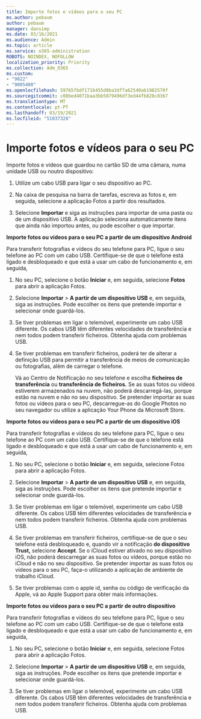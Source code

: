 ```yaml
---
title: Importe fotos e vídeos para o seu PC
ms.author: pebaum
author: pebaum
manager: dansimp
ms.date: 03/16/2021
ms.audience: Admin
ms.topic: article
ms.service: o365-administration
ROBOTS: NOINDEX, NOFOLLOW
localization_priority: Priority
ms.collection: Adm_O365
ms.custom:
- "9822"
- "9005408"
ms.openlocfilehash: 59765fbdf1716455d8ba3df7a62540ab1982570f
ms.sourcegitcommit: c08bed4071baa3bb5879496df3ed44fb828c8367
ms.translationtype: MT
ms.contentlocale: pt-PT
ms.lasthandoff: 03/19/2021
ms.locfileid: "51037328"
---
```

# <a name="import-photos-and-videos-to-your-pc"></a>Importe fotos e vídeos para o seu PC

Importe fotos e vídeos que guardou no cartão SD de uma câmara, numa unidade USB ou noutro dispositivo:

1. Utilize um cabo USB para ligar o seu dispositivo ao PC.

1. Na caixa de pesquisa na barra de tarefas, escreva as fotos e, em seguida, selecione a aplicação Fotos a partir dos resultados.

1. Selecione **Importar** e siga as instruções para importar de uma pasta ou de um dispositivo USB. A aplicação seleciona automaticamente itens que ainda não importou antes, ou pode escolher o que importar.

**Importe fotos ou vídeos para o seu PC a partir de um dispositivo Android**

Para transferir fotografias e vídeos do seu telefone para PC, ligue o seu telefone ao PC com um cabo USB. Certifique-se de que o telefone está ligado e desbloqueado e que está a usar um cabo de funcionamento e, em seguida,

1. No seu PC, selecione o botão **Iniciar** e, em seguida, selecione **Fotos** para abrir a aplicação Fotos.

1. Selecione **Importar**  >  **A partir de um dispositivo USB** e, em seguida, siga as instruções. Pode escolher os itens que pretende importar e selecionar onde guardá-los.

1. Se tiver problemas em ligar o telemóvel, experimente um cabo USB diferente. Os cabos USB têm diferentes velocidades de transferência e nem todos podem transferir ficheiros. Obtenha ajuda com problemas USB.

1. Se tiver problemas em transferir ficheiros, poderá ter de alterar a definição USB para permitir a transferência de meios de comunicação ou fotografias, além de carregar o telefone. 

    Vá ao Centro de Notificação no seu telefone e escolha **ficheiros de transferência** ou **transferência de ficheiros.** Se as suas fotos ou vídeos estiverem armazenados na nuvem, não poderá descarregá-las, porque estão na nuvem e não no seu dispositivo. Se pretender importar as suas fotos ou vídeos para o seu PC, descarregue-as do Google Photos no seu navegador ou utilize a aplicação Your Phone da Microsoft Store.

**Importe fotos ou vídeos para o seu PC a partir de um dispositivo iOS**

Para transferir fotografias e vídeos do seu telefone para PC, ligue o seu telefone ao PC com um cabo USB. Certifique-se de que o telefone está ligado e desbloqueado e que está a usar um cabo de funcionamento e, em seguida,

1. No seu PC, selecione o botão **Iniciar** e, em seguida, selecione Fotos para abrir a aplicação Fotos.

1. Selecione **Importar**  >  **A partir de um dispositivo USB** e, em seguida, siga as instruções. Pode escolher os itens que pretende importar e selecionar onde guardá-los.

1. Se tiver problemas em ligar o telemóvel, experimente um cabo USB diferente. Os cabos USB têm diferentes velocidades de transferência e nem todos podem transferir ficheiros. Obtenha ajuda com problemas USB.

1. Se tiver problemas em transferir ficheiros, certifique-se de que o seu telefone está desbloqueado e, quando vir a notificação **do dispositivo Trust,** selecione **Accept**. Se o iCloud estiver ativado no seu dispositivo iOS, não poderá descarregar as suas fotos ou vídeos, porque estão no iCloud e não no seu dispositivo. Se pretender importar as suas fotos ou vídeos para o seu PC, faça-o utilizando a aplicação de ambiente de trabalho iCloud.

1. Se tiver problemas com o apple id, senha ou código de verificação da Apple, vá ao Apple Support para obter mais informações.

**Importe fotos ou vídeos para o seu PC a partir de outro dispositivo**

Para transferir fotografias e vídeos do seu telefone para PC, ligue o seu telefone ao PC com um cabo USB. Certifique-se de que o telefone está ligado e desbloqueado e que está a usar um cabo de funcionamento e, em seguida,

1. No seu PC, selecione o botão **Iniciar** e, em seguida, selecione Fotos para abrir a aplicação Fotos.

1. Selecione **Importar**  >  **A partir de um dispositivo USB** e, em seguida, siga as instruções. Pode escolher os itens que pretende importar e selecionar onde guardá-los.

1. Se tiver problemas em ligar o telemóvel, experimente um cabo USB diferente. Os cabos USB têm diferentes velocidades de transferência e nem todos podem transferir ficheiros. Obtenha ajuda com problemas USB.


